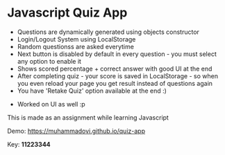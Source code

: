 # Javascript Quiz App

* Questions are dynamically generated using objects constructor
* Login/Logout System using LocalStorage
* Random questionss are asked everytime
* Next button is disabled by default in every question - you must select any option to enable it
* Shows scored percentage + correct answer with good UI at the end
* After completing quiz - your score is saved in LocalStorage - so when you even reload your page you get result instead of questions again
* You have 'Retake Quiz' option available at the end :)

- Worked on UI as well :p

This is made as an assignment while learning Javascript

Demo: https://muhammadovi.github.io/quiz-app

Key:    **11223344**
